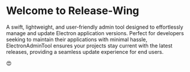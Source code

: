 # Welcome to Release-Wing

A swift, lightweight, and user-friendly admin tool designed to effortlessly manage and update Electron application versions. Perfect for developers seeking to maintain their applications with minimal hassle, ElectronAdminTool ensures your projects stay current with the latest releases, providing a seamless update experience for end users.

😍